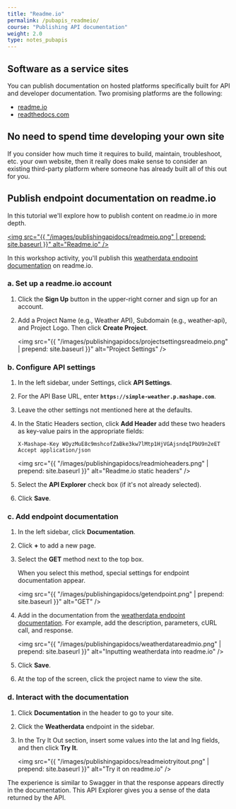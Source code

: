 ```yaml
---
title: "Readme.io"
permalink: /pubapis_readmeio/
course: "Publishing API documentation"
weight: 2.0
type: notes_pubapis
---
```


## Software as a service sites

You can publish documentation on hosted platforms specifically built for API and developer documentation. Two promising platforms are the following:

* [readme.io](http://readme.io)
* [readthedocs.com](http://readthedocs.com)

## No need to spend time developing your own site

If you consider how much time it requires to build, maintain, troubleshoot, etc. your own website, then it really does make sense to consider an existing third-party platform where someone has already built all of this out for you.

## Publish endpoint documentation on readme.io

In this tutorial we'll explore how to publish content on readme.io in more depth.

<a href="http://readme.io"><img src="{{ "/images/publishingapidocs/readmeio.png" | prepend: site.baseurl }}" alt="Readme.io" /></a>

In this workshop activity, you'll publish this [weatherdata endpoint documentation](https://www.mashape.com/fyhao/weather-13#weatherdata) on readme.io. 

### a. Set up a readme.io account

1. Click the **Sign Up** button in the upper-right corner and sign up for an account.
2. Add a Project Name (e.g., Weather API), Subdomain (e.g., weather-api), and Project Logo. Then click **Create Project**.
	
	<img src="{{ "/images/publishingapidocs/projectsettingsreadmeio.png" | prepend: site.baseurl }}" alt="Project Settings" />

### b. Configure API settings

1. In the left sidebar, under Settings, click **API Settings**.
2. For the API Base URL, enter **`https://simple-weather.p.mashape.com`**.
3. Leave the other settings not mentioned here at the defaults.
4. In the Static Headers section, click **Add Header** add these two headers as key-value pairs in the appropriate fields: 
	
	```
	X-Mashape-Key WOyzMuE8c9mshcofZaBke3kw7lMtp1HjVGAjsndqIPbU9n2eET
	Accept application/json
	```
	
	<img src="{{ "/images/publishingapidocs/readmioheaders.png" | prepend: site.baseurl }}" alt="Readme.io static headers" />
	
5. Select the **API Explorer** check box (if it's not already selected).
6. Click **Save**.

### c. Add endpoint documentation

1. In the left sidebar, click **Documentation**. 
2. Click **+** to add a new page. 
3. Select the **GET** method next to the top box.

	When you select this method, special settings for endpoint documentation appear.
	
	<img src="{{ "/images/publishingapidocs/getendpoint.png" | prepend: site.baseurl }}" alt="GET" />
	
4. Add in the documentation from the [weatherdata endpoint documentation](https://www.mashape.com/fyhao/weather-13#weatherdata). For example, add the description, parameters, cURL call, and response.
	
	<img src="{{ "/images/publishingapidocs/weatherdatareadmio.png" | prepend: site.baseurl }}" alt="Inputting weatherdata into readme.io" />
	
 5. Click **Save**. 
 6. At the top of the screen, click the project name to view the site. 
 
### d. Interact with the documentation
 
 1. Click **Documentation** in the header to go to your site.
 2. Click the **Weatherdata** endpoint in the sidebar.
 3. In the Try It Out section, insert some values into the lat and lng fields, and then click **Try It**.
    
	<img src="{{ "/images/publishingapidocs/readmeiotryitout.png" | prepend: site.baseurl }}" alt="Try it on readme.io" />
	
The experience is similar to Swagger in that the response appears directly in the documentation. This API Explorer gives you a sense of the data returned by the API.



